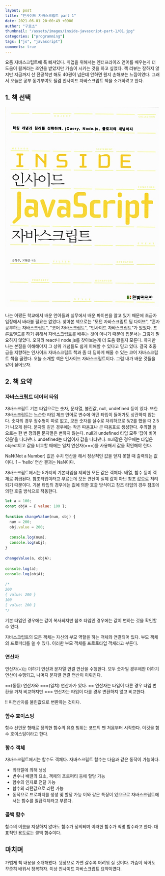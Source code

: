 ```yaml
---
layout: post
title: "인사이드 자바스크립트 part 1"
date: 2021-06-01 20:00:49 +0900
author: "구르소"
thumbnail: "/assets/images/inside-javascript-part-1/01.jpg"
categories: ["programming"]
tags: ["js", "javascript"]
comments: true
---
```


요즘 자바스크립트에 푹 빠져있다. 취업을 위해서는 엔터프라이즈 언어를 배우는게 더 도움이 될꺼라는 조언을 받았지만 가슴이 시키는 것을 하고 싶었다. 책 리뷰는 잘하지 않지만 지금까지 산 전공책만 해도 40권이 넘은데 안하면 웬지 손해보는 느낌이였다. 그래서 오늘은 공부 동기부여도 될겸 인사이드 자바스크립트 책을 소개하려고 한다.

## 1. 책 선택

![inside-javascript-part-1-01](/assets/images/inside-javascript-part-1/01.jpg)

나는 어쨌든 학교에서 배운 언어들과 실무에서 배운 파이썬을 알고 있기 때문에 초급자 입장에서 바라볼 필요는 없었다. 찾아본 책으로는 "모던 자바스크립트 딥 다이브", "혼자 공부하는 자바스크립트", "코어 자바스크립트", "인사이드 자바스크립트"가 있었다. 프론트엔드를 하기 위해서 자바스크립트를 배우는 것이 아니기 때문에 입문서는 그렇게 필요하지 않았다. 오히려 react나 node.js를 찾아보는게 더 도움 됐을지 모른다. 하지만 나는 본질을 이해해야지 그 상위 개념들도 쉽게 이해할 수 있다고 믿고 있다. 결국 초중급을 지향하는 인사이드 자바스크립트 책과 좀 더 딥하게 배울 수 있는 코어 자바스크립트 책을 골랐다. 오늘 소개할 책은 인사이드 자바스크립트이다. 그럼 내가 배운 것들을 같이 짚어보자.

## 2. 책 요약

### 자바스크립트 데이터 타입

자바스크립트 기본 타입으로는 숫자, 문자열, 불린값, null, undefined 등이 있다. 또한 자바스크립트는 느슨한 타입 체크 언어로 변수에 어떤 타입이 들어가도 상관하지 않는다.
숫자의 경우 정수형이 따로 없고, 모든 숫자를 실수로 처리하므로 5/2를 했을 때 2.5가 나오게 된다.
문자열 같은 경우에는 작은 따옴표나 큰 따옴표로 생성한다. 주의할 점으로는 한 번 정의된 문자열은 변하지 않는다.
null과 undefined 타입 모두 ‘값이 비어 있음’을 나타낸다. undefined는 타입이자 값을 나타낸다. null같은 경우에는 타입은 object이고 값을 비교할 때에는 일치 연산자(===)를 사용해서 값을 확인해야 한다.

NaN(Not a Number) 값은 수치 연산을 해서 정상적인 값을 얻지 못할 때 출력되는 값이다.
1 – ‘hello’ 연산 결과는 NaN이다.

자바스크립트에서는 5가지의 기본타입을 제외한 모든 값은 객체다. 배열, 함수 등이 객체로 취급된다. 참조타입이라고 부르는데 모든 연산이 실제 값이 아닌 참조 값으로 처리되기 때문이다.
기본 타입의 경우에는 값에 의한 호출 방식이고 참조 타입의 경우 참조에 의한 호출 방식으로 작동한다.

```js
let a = 100;
const objA = { value: 100 };

function changeValue(num, obj) {
  num = 200;
  obj.value = 200;

  console.log(num);
  console.log(obj);
}

changeValue(a, objA);

console.log(a);
console.log(objA);

/*
200
{ value: 200 }
100
{ value: 200 }
*/
```

기본 타입인 경우에는 값이 복사되지만 참조 타입인 경우에는 값이 변하는 것을 확인할 수 있다.

자바스크립트의 모든 객체는 자신의 부모 역할을 하는 객체와 연결되어 있다. 부모 객체의 프로퍼티를 쓸 수 있다. 이러한 부모 객체를 프로토타입 객체라고 부른다.

### 연산자
연산자(+)는 더하기 연산과 문자열 연결 연산을 수행한다. 모두 숫자일 경우에만 더하기 연산이 수행되고, 나머지 문자열 연결 연산이 이뤄진다.

==(동등) 연산자와 ===(일치) 연산자가 있다. == 연산자는 타입이 다른 경우 타입 변환을 거쳐 비교하지만 === 연산자는 타입이 다를 경우 변환하지 않고 비교한다.

!! 피연산자를 불린값으로 변환하는 것이다.

### 함수 호이스팅
함수 선언문 형태로 정의한 함수의 유효 범위는 코드의 맨 처음부터 시작한다. 이것을 함수 호이스팅이라고 한다.

### 함수 객체
자바스크립트에서는 함수도 객체다. 자바스크립트 함수는 다음과 같은 동작이 가능하다.
- 리터럴에 의해 생성
- 변수나 배열의 요소, 객체의 프로퍼티 등에 할당 가능
- 함수의 인자로 전달 가능
- 함수의 리턴값으로 리턴 가능
- 동적으로 프로퍼티를 생성 및 할당 가능
이와 같은 특징이 있으므로 자바스크립트에서는 함수를 일급객체라고 부른다.

### 콜백 함수
함수의 이름을 지정하지 않아도 함수가 정의되며 이러한 함수가 익명 함수라고 한다. 대표적인 용도로는 콜백 함수이다.

## 마치며
가볍게 책 내용을 소개해봤다. 뒷장으로 가면 갈수록 어려워 질 것이다. 가슴이 식어도 꾸준히 배워서 정복하자. 이상 인사이드 자바스크립트 요약이였다.